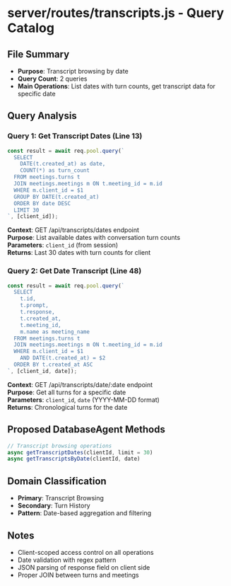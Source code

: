 # server/routes/transcripts.js - Query Catalog

## File Summary
- **Purpose**: Transcript browsing by date
- **Query Count**: 2 queries
- **Main Operations**: List dates with turn counts, get transcript data for specific date

## Query Analysis

### Query 1: Get Transcript Dates (Line 13)
```javascript
const result = await req.pool.query(`
  SELECT 
    DATE(t.created_at) as date,
    COUNT(*) as turn_count
  FROM meetings.turns t
  JOIN meetings.meetings m ON t.meeting_id = m.id
  WHERE m.client_id = $1
  GROUP BY DATE(t.created_at)
  ORDER BY date DESC
  LIMIT 30
`, [client_id]);
```
**Context**: GET /api/transcripts/dates endpoint  
**Purpose**: List available dates with conversation turn counts  
**Parameters**: `client_id` (from session)  
**Returns**: Last 30 dates with turn counts for client

### Query 2: Get Date Transcript (Line 48)
```javascript
const result = await req.pool.query(`
  SELECT 
    t.id,
    t.prompt,
    t.response,
    t.created_at,
    t.meeting_id,
    m.name as meeting_name
  FROM meetings.turns t
  JOIN meetings.meetings m ON t.meeting_id = m.id
  WHERE m.client_id = $1 
    AND DATE(t.created_at) = $2
  ORDER BY t.created_at ASC
`, [client_id, date]);
```
**Context**: GET /api/transcripts/date/:date endpoint  
**Purpose**: Get all turns for a specific date  
**Parameters**: `client_id`, `date` (YYYY-MM-DD format)  
**Returns**: Chronological turns for the date

## Proposed DatabaseAgent Methods

```javascript
// Transcript browsing operations
async getTranscriptDates(clientId, limit = 30)
async getTranscriptsByDate(clientId, date)
```

## Domain Classification
- **Primary**: Transcript Browsing
- **Secondary**: Turn History
- **Pattern**: Date-based aggregation and filtering

## Notes
- Client-scoped access control on all operations
- Date validation with regex pattern
- JSON parsing of response field on client side
- Proper JOIN between turns and meetings